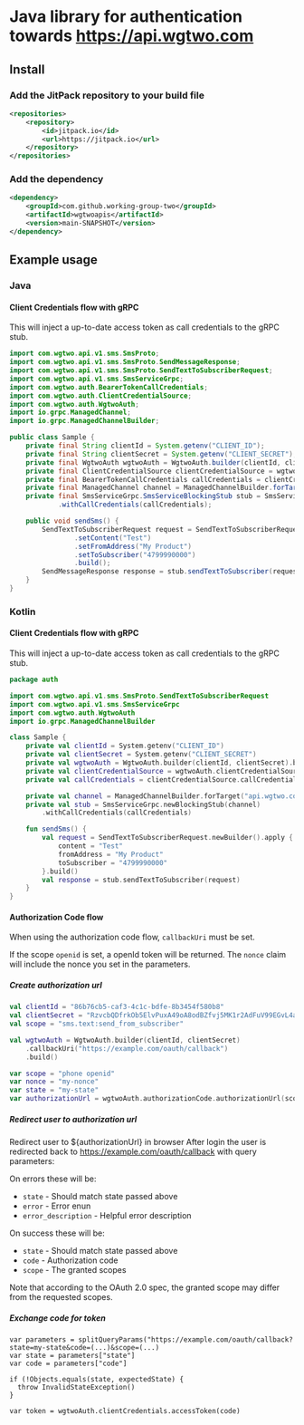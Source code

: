 # Java library for authentication towards https://api.wgtwo.com

## Install

### Add the JitPack repository to your build file
```xml
<repositories>
    <repository>
        <id>jitpack.io</id>
        <url>https://jitpack.io</url>
    </repository>
</repositories>
```

### Add the dependency
```xml
<dependency>
    <groupId>com.github.working-group-two</groupId>
    <artifactId>wgtwoapis</artifactId>
    <version>main-SNAPSHOT</version>
</dependency>
```

## Example usage
### Java

#### Client Credentials flow with gRPC

This will inject a up-to-date access token as call credentials to the gRPC stub.

```java
import com.wgtwo.api.v1.sms.SmsProto;
import com.wgtwo.api.v1.sms.SmsProto.SendMessageResponse;
import com.wgtwo.api.v1.sms.SmsProto.SendTextToSubscriberRequest;
import com.wgtwo.api.v1.sms.SmsServiceGrpc;
import com.wgtwo.auth.BearerTokenCallCredentials;
import com.wgtwo.auth.ClientCredentialSource;
import com.wgtwo.auth.WgtwoAuth;
import io.grpc.ManagedChannel;
import io.grpc.ManagedChannelBuilder;

public class Sample {
    private final String clientId = System.getenv("CLIENT_ID");
    private final String clientSecret = System.getenv("CLIENT_SECRET");
    private final WgtwoAuth wgtwoAuth = WgtwoAuth.builder(clientId, clientSecret).build();
    private final ClientCredentialSource clientCredentialSource = wgtwoAuth.clientCredentialSource("sms.text:send_to_subscriber");
    private final BearerTokenCallCredentials callCredentials = clientCredentialSource.callCredentials();
    private final ManagedChannel channel = ManagedChannelBuilder.forTarget("api.wgtwo.com:443").build();
    private final SmsServiceGrpc.SmsServiceBlockingStub stub = SmsServiceGrpc.newBlockingStub(channel)
            .withCallCredentials(callCredentials);

    public void sendSms() {
        SendTextToSubscriberRequest request = SendTextToSubscriberRequest.newBuilder()
                .setContent("Test")
                .setFromAddress("My Product")
                .setToSubscriber("4799990000")
                .build();
        SendMessageResponse response = stub.sendTextToSubscriber(request);
    }
}
```

### Kotlin

#### Client Credentials flow with gRPC

This will inject a up-to-date access token as call credentials to the gRPC stub.

```kotlin
package auth

import com.wgtwo.api.v1.sms.SmsProto.SendTextToSubscriberRequest
import com.wgtwo.api.v1.sms.SmsServiceGrpc
import com.wgtwo.auth.WgtwoAuth
import io.grpc.ManagedChannelBuilder

class Sample {
    private val clientId = System.getenv("CLIENT_ID")
    private val clientSecret = System.getenv("CLIENT_SECRET")
    private val wgtwoAuth = WgtwoAuth.builder(clientId, clientSecret).build()
    private val clientCredentialSource = wgtwoAuth.clientCredentialSource("sms.text:send_to_subscriber")
    private val callCredentials = clientCredentialSource.callCredentials()

    private val channel = ManagedChannelBuilder.forTarget("api.wgtwo.com:443").build()
    private val stub = SmsServiceGrpc.newBlockingStub(channel)
        .withCallCredentials(callCredentials)

    fun sendSms() {
        val request = SendTextToSubscriberRequest.newBuilder().apply {
            content = "Test"
            fromAddress = "My Product"
            toSubscriber = "4799990000"
        }.build()
        val response = stub.sendTextToSubscriber(request)
    }
}
```

#### Authorization Code flow
When using the authorization code flow, `callbackUri` must be set.

If the scope `openid` is set, a openId token will be returned.
The `nonce` claim will include the nonce you set in the parameters.

##### Create authorization url
```kotlin
val clientId = "86b76cb5-caf3-4c1c-bdfe-8b3454f580b8"
val clientSecret = "RzvcbQDfrkOb5ElvPuxA49oA8odBZfvj5MK1r2AdFuV99EGvL4aJvARUg637p3QqqgrU6gyG"
val scope = "sms.text:send_from_subscriber"

val wgtwoAuth = WgtwoAuth.builder(clientId, clientSecret)
    .callbackUri("https://example.com/oauth/callback")
    .build()

var scope = "phone openid"
var nonce = "my-nonce"
var state = "my-state"
var authorizationUrl = wgtwoAuth.authorizationCode.authorizationUrl(scope, nonce, state, Prompt.DEFAULT)
```

##### Redirect user to authorization url
Redirect user to ${authorizationUrl} in browser
After login the user is redirected back to https://example.com/oauth/callback with query parameters:

On errors these will be:
- `state` - Should match state passed above
- `error` - Error enun
- `error_description` - Helpful error description

On success these will be:
- `state` - Should match state passed above
- `code` - Authorization code
- `scope` - The granted scopes

Note that according to the OAuth 2.0 spec, the granted scope may differ from the requested scopes.

##### Exchange code for token

```
var parameters = splitQueryParams("https://example.com/oauth/callback?state=my-state&code=(...)&scope=(...)
var state = parameters["state"]
var code = parameters["code"]

if (!Objects.equals(state, expectedState) {
  throw InvalidStateException()
}

var token = wgtwoAuth.clientCredentials.accessToken(code)
```
